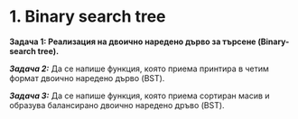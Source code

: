 <h1 id="BST">1. Binary search tree </h1>

**Задача 1: Реализация на двоично наредено дърво за търсене (Binary-search tree).**

***Задача 2:*** Да се напише функция, която приема принтира в четим формат двоично наредено дърво (BST).

***Задача 3:*** Да се напише функция, която приема сортиран масив и образува балансирано двоично наредено дръво (BST).
